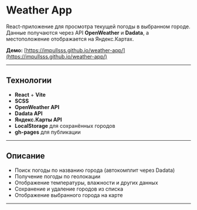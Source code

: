 #  Weather App

React-приложение для просмотра текущей погоды в выбранном городе.  
Данные получаются через API **OpenWeather** и **Dadata**, а местоположение отображается на Яндекс.Картах.

 **Демо:** [https://impullsss.github.io/weather-app/](https://impullsss.github.io/weather-app/)

---

##  Технологии
- **React** + **Vite**
- **SCSS**
- **OpenWeather API**
- **Dadata API**
- **Яндекс.Карты API**
- **LocalStorage** для сохранённых городов
- **gh-pages** для публикации

---

##  Описание
- Поиск погоды по названию города (автокомплит через Dadata)
- Получение погоды по геолокации
- Отображение температуры, влажности и других данных
- Сохранение и удаление городов из списка
- Отображение выбранного города на карте

---
